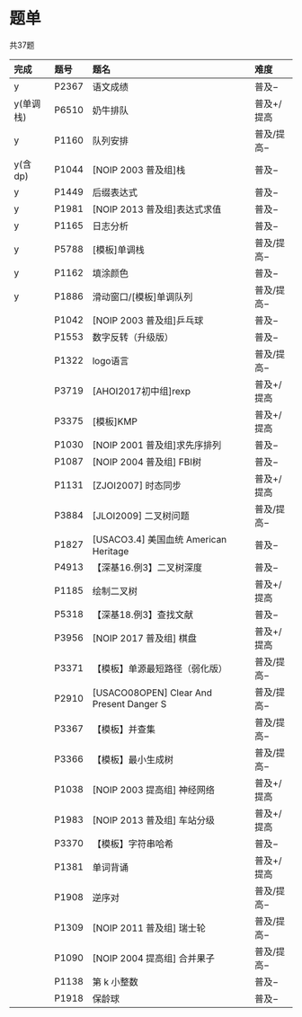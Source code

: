 # 题单

共37题

|完成|题号|题名|难度|
|:---|:---|:---|:---|
|y |P2367|语文成绩|普及−|
|y(单调栈)|P6510|奶牛排队|普及+/提高|
|y |P1160|队列安排|普及/提高−|
|y(含dp)|P1044|[NOIP 2003 普及组]栈|普及−|
|y |P1449|后缀表达式|普及−|
|y |P1981|[NOIP 2013 普及组]表达式求值|普及−|
|y |P1165|日志分析|普及−|
|y |P5788|[模板]单调栈|普及/提高−|
|y |P1162|填涂颜色|普及−|
|y |P1886|滑动窗口/[模板]单调队列|普及/提高−|
| |P1042|[NOIP 2003 普及组]乒乓球|普及−|
| |P1553|数字反转（升级版）|普及−|
| |P1322|logo语言|普及/提高−|
| |P3719|[AHOI2017初中组]rexp|普及+/提高|
| |P3375|[模板]KMP|普及+/提高|
| |P1030|[NOIP 2001 普及组]求先序排列|普及−|
| |P1087|[NOIP 2004 普及组] FBI树|普及−|
| |P1131|[ZJOI2007] 时态同步|普及+/提高|
| |P3884|[JLOI2009] 二叉树问题|普及/提高−|
| |P1827|[USACO3.4] 美国血统 American Heritage|普及−|
| |P4913|【深基16.例3】二叉树深度|普及−|
| |P1185|绘制二叉树|普及+/提高|
| |P5318|【深基18.例3】查找文献|普及−|
| |P3956|[NOIP 2017 普及组] 棋盘|普及+/提高|
| |P3371|【模板】单源最短路径（弱化版）|普及/提高−|
| |P2910|[USACO08OPEN] Clear And Present Danger S|普及/提高−|
| |P3367|【模板】并查集|普及/提高−|
| |P3366|【模板】最小生成树|普及/提高−|
| |P1038|[NOIP 2003 提高组] 神经网络|普及+/提高|
| |P1983|[NOIP 2013 普及组] 车站分级|普及+/提高|
| |P3370|【模板】字符串哈希|普及−|
| |P1381|单词背诵|普及+/提高|
| |P1908|逆序对|普及/提高−|
| |P1309|[NOIP 2011 普及组] 瑞士轮|普及/提高−|
| |P1090|[NOIP 2004 提高组] 合并果子|普及/提高−|
| |P1138|第 k 小整数|普及−|
| |P1918|保龄球|普及−|
